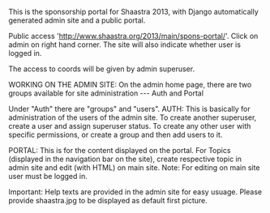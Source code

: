 This is the sponsorship portal for Shaastra 2013, with Django automatically
generated admin site and a public portal.

Public access 'http://www.shaastra.org/2013/main/spons-portal/'. Click on admin
on right hand corner. The site will also indicate whether user is logged in.

The access to coords will be given by admin superuser.

WORKING ON THE ADMIN SITE:
On the admin home page, there are two groups available for site administration
--- Auth and Portal

Under "Auth" there are "groups" and "users".
AUTH: This is basically for administration of the users of the admin site.
To create another superuser, create a user and assign superuser status.
To create any other user with specific permissions, or create a group and then add users to it.

PORTAL: This is for the content displayed on the portal.
For Topics (displayed in the navigation bar on the site), create respective topic in admin site
and edit (with HTML) on main site. Note: For editing on main site user must be logged in.

Important: Help texts are provided in the admin site for easy usuage.
Please provide shaastra.jpg to be displayed as default first picture.
 
